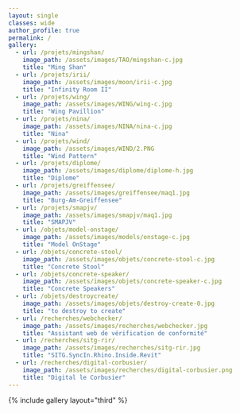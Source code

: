 ```yaml
---
layout: single
classes: wide
author_profile: true
permalink: /
gallery:
  - url: /projets/mingshan/
    image_path: /assets/images/TAO/mingshan-c.jpg
    title: "Ming Shan"
  - url: /projets/irii/
    image_path: /assets/images/moon/irii-c.jpg
    title: "Infinity Room II"
  - url: /projets/wing/
    image_path: /assets/images/WING/wing-c.jpg
    title: "Wing Pavillion"
  - url: /projets/nina/
    image_path: /assets/images/NINA/nina-c.jpg
    title: "Nina"
  - url: /projets/wind/
    image_path: /assets/images/WIND/2.PNG
    title: "Wind Pattern"
  - url: /projets/diplome/
    image_path: /assets/images/diplome/diplome-h.jpg
    title: "Diplome"
  - url: /projets/greiffensee/
    image_path: /assets/images/greiffensee/maq1.jpg
    title: "Burg-Am-Greiffensee"
  - url: /projets/smapjv/
    image_path: /assets/images/smapjv/maq1.jpg
    title: "SMAPJV"
  - url: /objets/model-onstage/
    image_path: /assets/images/models/onstage-c.jpg
    title: "Model OnStage"
  - url: /objets/concrete-stool/
    image_path: /assets/images/objets/concrete-stool-c.jpg
    title: "Concrete Stool"
  - url: /objets/concrete-speaker/
    image_path: /assets/images/objets/concrete-speaker-c.jpg
    title: "Concrete Speakers"
  - url: /objets/destroycreate/
    image_path: /assets/images/objets/destroy-create-0.jpg
    title: "to destroy to create"
  - url: /recherches/webchecker/
    image_path: /assets/images/recherches/webchecker.jpg
    title: "Assistant web de vérification de conformité"
  - url: /recherches/sitg-rir/
    image_path: /assets/images/recherches/sitg-rir.jpg
    title: "SITG.SyncIn.Rhino.Inside.Revit"
  - url: /recherches/digital-corbusier/
    image_path: /assets/images/recherches/digital-corbusier.png
    title: "Digital le Corbusier"
---
```


{% include gallery layout="third" %}


<!-- og_image: /assets/images/your-og-image.jpg -->
